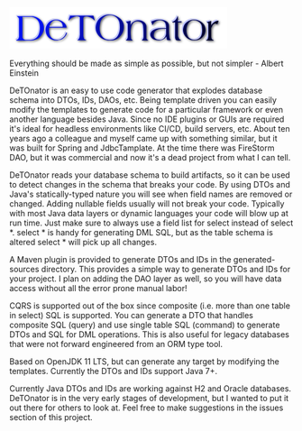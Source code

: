 ![Title](images/title.png)

Everything should be made as simple as possible, but not simpler - Albert Einstein

DeTOnator is an easy to use code generator that explodes database schema into DTOs, IDs, DAOs, etc. Being template driven you can
easily modify the templates to generate code for a particular framework or even another language besides Java. Since no IDE plugins
 or GUIs are required it's ideal for headless environments like CI/CD, build servers, etc. About ten years ago a colleague and myself
came up with something similar, but it was built for Spring and JdbcTamplate. At the time there was FireStorm DAO, but it was commercial
and now it's a dead project from what I can tell.

DeTOnator reads your database schema to build artifacts, so it can be used to detect changes in the schema that breaks your
code. By using DTOs and Java's statically-typed nature you will see when field names are removed or changed. Adding nullable
fields usually will not break your code. Typically with most Java data layers or dynamic languages your code will blow up at
run time. Just make sure to always use a field list for select instead of select *. select * is handy for generating DML SQL,
but as the table schema is altered select * will pick up all changes.

A Maven plugin is provided to generate DTOs and IDs in the generated-sources directory. This provides a simple way to generate
DTOs and IDs for your project. I plan on adding the DAO layer as well, so you will have data access without all the error prone
manual labor!

CQRS is supported out of the box since composite (i.e. more than one table in select) SQL is supported. You can generate a DTO that
handles composite SQL (query) and use single table SQL (command) to generate DTOs and SQL for DML operations. This is also useful
for legacy databases that were not forward engineered from an ORM type tool.

Based on OpenJDK 11 LTS, but can generate any target by modifying the templates. Currently the DTOs and IDs support Java 7+.

Currently Java DTOs and IDs are working against H2 and Oracle databases. DeTOnator is in the very early stages of development,
but I wanted to put it out there for others to look at. Feel free to make suggestions in the issues section of this project.
